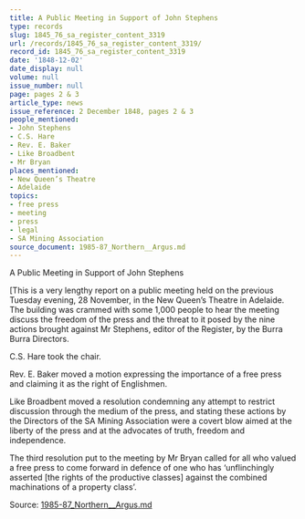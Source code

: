 ```yaml
---
title: A Public Meeting in Support of John Stephens
type: records
slug: 1845_76_sa_register_content_3319
url: /records/1845_76_sa_register_content_3319/
record_id: 1845_76_sa_register_content_3319
date: '1848-12-02'
date_display: null
volume: null
issue_number: null
page: pages 2 & 3
article_type: news
issue_reference: 2 December 1848, pages 2 & 3
people_mentioned:
- John Stephens
- C.S. Hare
- Rev. E. Baker
- Like Broadbent
- Mr Bryan
places_mentioned:
- New Queen’s Theatre
- Adelaide
topics:
- free press
- meeting
- press
- legal
- SA Mining Association
source_document: 1985-87_Northern__Argus.md
---
```


A Public Meeting in Support of John Stephens

[This is a very lengthy report on a public meeting held on the previous Tuesday evening, 28 November, in the New Queen’s Theatre in Adelaide.  The building was crammed with some 1,000 people to hear the meeting discuss the freedom of the press and the threat to it posed by the nine actions brought against Mr Stephens, editor of the Register, by the Burra Burra Directors.

C.S. Hare took the chair.

Rev. E. Baker moved a motion expressing the importance of a free press and claiming it as the right of Englishmen.

Like Broadbent moved a resolution condemning any attempt to restrict discussion through the medium of the press, and stating these actions by the Directors of the SA Mining Association were a covert blow aimed at the liberty of the press and at the advocates of truth, freedom and independence.

The third resolution put to the meeting by Mr Bryan called for all who valued a free press to come forward in defence of one who has ‘unflinchingly asserted [the rights of the productive classes] against the combined machinations of a property class’.

Source: [1985-87_Northern__Argus.md](/downloads/markdown/1985-87_Northern__Argus.md)
